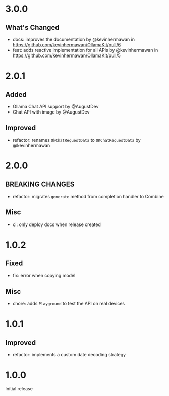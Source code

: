 # 3.0.0

## What's Changed

- docs: improves the documentation by @kevinhermawan in https://github.com/kevinhermawan/OllamaKit/pull/6
- feat: adds reactive implementation for all APIs by @kevinhermawan in https://github.com/kevinhermawan/OllamaKit/pull/5

# 2.0.1

## Added

- Ollama Chat API support by @AugustDev
- Chat API with image by @AugustDev

## Improved

- refactor: renames `OkChatRequestData` to `OKChatRequestData` by @kevinhermawan

# 2.0.0

## BREAKING CHANGES

- refactor: migrates `generate` method from completion handler to Combine

## Misc

- ci: only deploy docs when release created

# 1.0.2

## Fixed

- fix: error when copying model

## Misc

- chore: adds `Playground` to test the API on real devices

# 1.0.1

## Improved

- refactor: implements a custom date decoding strategy

# 1.0.0

Initial release
